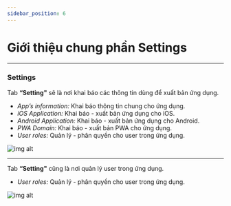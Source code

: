 ```yaml
---
sidebar_position: 6
---
```


# Giới thiệu chung phần Settings

---
### Settings ###

Tab **“Setting"** sẽ là nơi khai báo các thông tin dùng để xuất bản ứng dụng.
- *App’s information:* Khai báo thông tin chung cho ứng dụng.
- *iOS Application:* Khai báo - xuất bản ứng dụng cho iOS.
- *Android Application:* Khai báo - xuất bản ứng dụng cho Android.
- *PWA Domain:* Khai báo - xuất bản PWA cho ứng dụng.
- *User roles:* Quản lý - phân quyền cho user trong ứng dụng.

![img alt](/img/create-app/dashboard/200514-lam-quen-voi-dashboard-14.jpg)

---

Tab **“Setting"** cũng là nơi quản lý user trong ứng dụng.
- *User roles:* Quản lý - phân quyền cho user trong ứng dụng.

![img alt](/img/create-app/dashboard/200514-lam-quen-voi-dashboard-15.jpg)